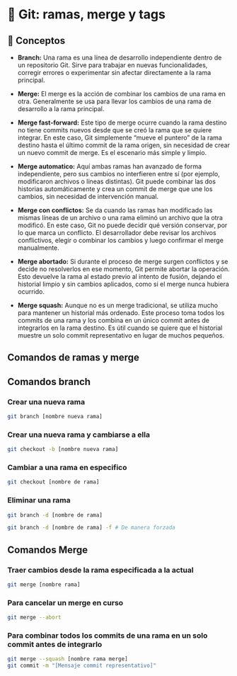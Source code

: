 # 📌 Git: ramas, merge y tags

## 🧩 Conceptos

- **Branch:** Una rama es una línea de desarrollo independiente dentro de un repositorio Git. Sirve para trabajar en nuevas funcionalidades, corregir errores o experimentar sin afectar directamente a la rama principal.
- **Merge:** El merge es la acción de combinar los cambios de una rama en otra. Generalmente se usa para llevar los cambios de una rama de desarrollo a la rama principal.
- **Merge fast-forward:** Este tipo de merge ocurre cuando la rama destino no tiene commits nuevos desde que se creó la rama que se quiere integrar. En este caso, Git simplemente “mueve el puntero” de la rama destino hasta el último commit de la rama origen, sin necesidad de crear un nuevo commit de merge. Es el escenario más simple y limpio.
- **Merge automatico:** Aquí ambas ramas han avanzado de forma independiente, pero sus cambios no interfieren entre sí (por ejemplo, modificaron archivos o líneas distintas). Git puede combinar las dos historias automáticamente y crea un commit de merge que une los cambios, sin necesidad de intervención manual.
- **Merge con conflictos:** Se da cuando las ramas han modificado las mismas líneas de un archivo o una rama eliminó un archivo que la otra modificó. En este caso, Git no puede decidir qué versión conservar, por lo que marca un conflicto. El desarrollador debe revisar los archivos conflictivos, elegir o combinar los cambios y luego confirmar el merge manualmente.

- **Merge abortado:** Si durante el proceso de merge surgen conflictos y se decide no resolverlos en ese momento, Git permite abortar la operación. Esto devuelve la rama al estado previo al intento de fusión, dejando el historial limpio y sin cambios aplicados, como si el merge nunca hubiera ocurrido.

- **Merge squash:** Aunque no es un merge tradicional, se utiliza mucho para mantener un historial más ordenado. Este proceso toma todos los commits de una rama y los combina en un único commit antes de integrarlos en la rama destino. Es útil cuando se quiere que el historial muestre un solo commit representativo en lugar de muchos pequeños.

##  Comandos de ramas y merge

## Comandos branch

### Crear una nueva rama
```bash
git branch [nombre nueva rama]
```

### Crear una nueva rama y cambiarse a ella
```bash
git checkout -b [nombre nueva rama]
```

### Cambiar a una rama en especifico
```bash
git checkout [nombre de rama]
```

### Eliminar una rama
```bash
git branch -d [nombre de rama]
```
```bash
git branch -d [nombre de rama] -f # De manera forzada
```

## Comandos Merge

### Traer cambios desde la rama especificada a la actual
```bash
git merge [nombre rama]
```

### Para cancelar un merge en curso
```bash
git merge --abort
```

### Para combinar todos los commits de una rama en un solo commit antes de integrarlo
```bash
git merge --squash [nombre rama merge]
git commit -m "[Mensaje commit representativo]"
```